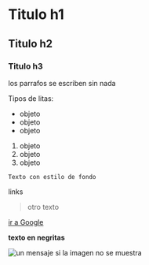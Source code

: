 # Titulo h1

## Titulo h2

### Titulo h3

los parrafos se escriben sin nada

Tipos de litas:

* objeto
* objeto
* objeto


1. objeto
2. objeto
3. objeto

```Texto con estilo de fondo```

links



>otro texto

[ir a Google](www.google.com)

**texto en negritas**

![un mensaje si la imagen no se muestra](./src/assets/logo.png)





